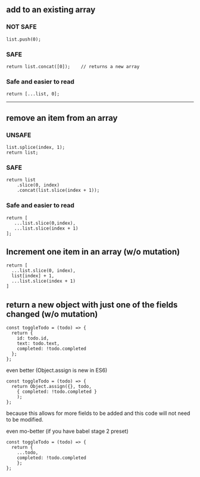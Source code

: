 
<script src="https://wzrd.in/standalone/expect@latest"></script>
<script src="https://wzrd.in/standalone/deep-freeze@latest"></script>

## add to an existing array

### NOT SAFE
```
list.push(0);    
```

### SAFE
```
return list.concat([0]);    // returns a new array
```

### Safe and easier to read
```
return [...list, 0];
```

----------------

## remove an item from an array

### UNSAFE
```
list.splice(index, 1);
return list;
```

### SAFE
```
return list
    .slice(0, index)
    .concat(list.slice(index + 1));
```

### Safe and easier to read
```
return [
   ...list.slice(0,index),
   ...list.slice(index + 1)
];    
```

## Increment one item in an array (w/o mutation)
```
return [
  ...list.slice(0, index),
  list[index] + 1,
  ...list.slice(index + 1)
]
```

## return a new object with just one of the fields changed (w/o mutation)
```
const toggleTodo = (todo) => {
  return {
    id: todo.id,
    text: todo.text,
    completed: !todo.completed
  };
};
```

even better  (Object.assign is new in ES6)

```
const toggleTodo = (todo) => {
  return Object.assign({}, todo,
    { completed: !todo.completed }
    );
};
```
because this allows for more fields to be added and this code will not need to be modified.

even mo-better (if you have babel stage 2 preset)
```
const toggleTodo = (todo) => {
  return {
    ...todo,
    completed: !todo.completed
    };
};
```
